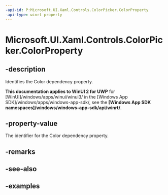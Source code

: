 ```yaml
---
-api-id: P:Microsoft.UI.Xaml.Controls.ColorPicker.ColorProperty
-api-type: winrt property
---
```

<!-- Property syntax.
public DependencyProperty ColorProperty { get; }
-->

# Microsoft.UI.Xaml.Controls.ColorPicker.ColorProperty


## -description

Identifies the Color dependency property.


**This documentation applies to WinUI 2 for UWP** for [WinUI]/windows/apps/winui/winui3/ in the [Windows App SDK]/windows/apps/windows-app-sdk/, see the **[Windows App SDK namespaces]/windows/windows-app-sdk/api/winrt/**.

## -property-value

The identifier for the Color dependency property.


## -remarks


## -see-also


## -examples


